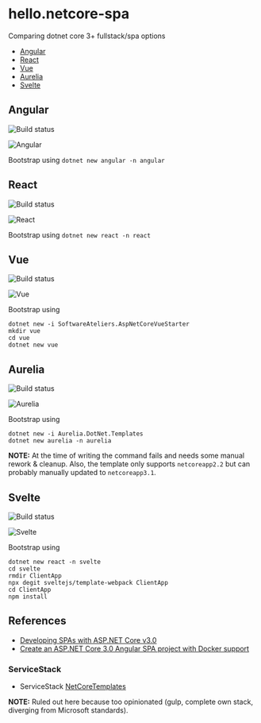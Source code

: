 # hello.netcore-spa

Comparing dotnet core 3+ fullstack/spa options

- [Angular](https://angular.io/)
- [React](https://reactjs.org/)
- [Vue](https://vuejs.org/)
- [Aurelia](https://angular.io/)
- [Svelte](https://svelte.dev/)

## Angular

![Build status](https://github.com/mkoertgen/hello.netcore-spa/workflows/angular/badge.svg)

![Angular](img/angular.jpg)

Bootstrap using `dotnet new angular -n angular`

## React

![Build status](https://github.com/mkoertgen/hello.netcore-spa/workflows/.github/workflows/docker-build.yml/badge.svg)

![React](img/react.jpg)

Bootstrap using `dotnet new react -n react`

## Vue

![Build status](https://github.com/mkoertgen/hello.netcore-spa/workflows/vue/badge.svg)

![Vue](img/vue.jpg)

Bootstrap using

```console
dotnet new -i SoftwareAteliers.AspNetCoreVueStarter
mkdir vue
cd vue
dotnet new vue
```

## Aurelia

![Build status](https://github.com/mkoertgen/hello.netcore-spa/workflows/aurelia/badge.svg)

![Aurelia](img/aurelia.jpg)

Bootstrap using

```console
dotnet new -i Aurelia.DotNet.Templates
dotnet new aurelia -n aurelia
```

**NOTE:** At the time of writing the command fails and needs some manual rework & cleanup. Also, the template only supports `netcoreapp2.2` but can probably manually updated to `netcoreapp3.1`.

## Svelte

![Build status](https://github.com/mkoertgen/hello.netcore-spa/workflows/svelte/badge.svg)

![Svelte](img/svelte.jpg)

Bootstrap using

```console
dotnet new react -n svelte
cd svelte
rmdir ClientApp
npx degit sveltejs/template-webpack ClientApp
cd ClientApp
npm install
```

## References

- [Developing SPAs with ASP.NET Core v3.0](https://www.dotnetcurry.com/aspnet-core/1525/angular-react-vuejs-svelte-spa-aspnet-core-3)
- [Create an ASP.NET Core 3.0 Angular SPA project with Docker support](https://medium.com/swlh/create-an-asp-net-core-3-0-angular-spa-web-application-with-docker-support-86e8c15796aa)

### ServiceStack

- ServiceStack [NetCoreTemplates](https://github.com/NetCoreTemplates)

**NOTE:** Ruled out here because too opinionated (gulp, complete own stack, diverging from Microsoft standards).
